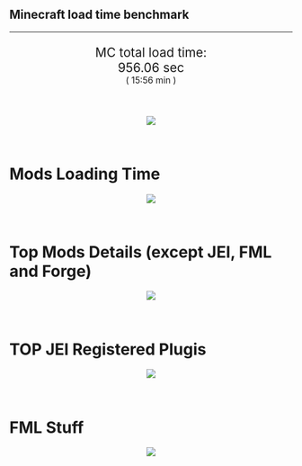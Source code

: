 ## Minecraft load time benchmark


---

<p align="center" style="font-size:160%;">
MC total load time:<br>
956.06 sec
<br>
<sup><sub>(
15:56 min
)</sub></sup>
</p>

<br>


<p align="center">
<img src="https://quickchart.io/chart?w=400&h=30&c={%20type:%20'horizontalBar',%20data:%20{%20datasets:%20[%20{label:%20'MODS:',%20data:%20[518.10]},%20{label:%20'FML%20stuff:',%20data:%20[437.96]}%20]%20},%20options:%20{%20scales:%20{%20xAxes:%20[{display:%20false,stacked:%20true}],%20yAxes:%20[{display:%20false,stacked:%20true}],%20},%20elements:%20{rectangle:%20{borderWidth:%202}},%20legend:%20{display:%20false,},%20plugins:%20{datalabels:%20{color:%20'white',formatter:%20(value,%20context)%20=>%20[context.dataset.label,%20value].join('%20')%20}}%20}%20}"/>
</p>

<br>

# Mods Loading Time
<p align="center">
<img src="https://quickchart.io/chart?w=400&h=300&c={%20type:%20'outlabeledPie',%20options:%20{%20cutoutPercentage:%2025,%20plugins:%20{%20legend:%20!1,%20outlabels:%20{%20stretch:%205,%20padding:%201,%20text:%20(v,i)=>[%20v.labels[v.dataIndex],'%20',%20(v.percent*1000|0)/10,%20String.fromCharCode(37)].join('')%20}%20}%20},%20data:%20{...%20`%20436e17%2076.04s%20Had%20Enough%20Items;%203C6315%2046.16s%20Had%20Enough%20Items%20(Plugins);%20516fa8%2020.19s%20Ender%20IO;%204e2164%2016.29s%20Sampling%20Performance%20Profiler;%20438f30%2013.07s%20The%20Betweenlands;%205161a8%2010.93s%20CraftTweaker2;%20495797%2012.19s%20CraftTweaker2%20(Script%20Loading);%2057176e%208.68s%20Additions;%20219e4b%208.28s%20Multiblock'd;%202d6421%208.10s%20AbyssalCraft;%208f6c30%207.40s%20Dynamic%20Surroundings;%20cd872c%206.38s%20Expanded%20Equivalence;%205b219e%206.20s%20BiomeTweaker;%206e175e%206.04s%20Recurrent%20Complex;%208f304e%205.78s%20Astral%20Sorcery;%20cd922c%205.13s%20NuclearCraft;%202c5a3a%205.03s%20ExtraBotany;%20213664%204.87s%20Forestry;%20216364%204.53s%20Thermal%20Expansion;%209e2174%204.01s%20Tinkers'%20Construct;%209e9c21%203.91s%20Biomes%20O'%20Plenty;%205177a8%203.84s%20Misty%20World;%20444444%20121.45s%2063%20Other%20mods;%20333333%20123.09s%20461%20'Fast'%20mods%20(load%201.0s%20-%200.1s);%20222222%202.72s%2050%20'Instant'%20mods%20(load%20%3C%200.1s)%20`%20.split(';').reduce((a,%20l)%20=>%20{%20l.match(/(\w{6})%20*(\d*\.\d*)s%20(.*)/)%20.slice(1).map((a,%20i)%20=>%20[[String.fromCharCode(35),a].join(''),%20parseFloat(a),%20a][i])%20.forEach((s,%20i)%20=>%20[a.datasets[0].backgroundColor,%20a.datasets[0].data,%20a.labels][i].push(s)%20);%20return%20a%20},%20{%20labels:%20[],%20datasets:%20[{%20backgroundColor:%20[],%20data:%20[],%20borderColor:%20'rgba(22,22,22,0.3)',%20borderWidth:%201%20}]%20})%20}%20}"/>
</p>

<br>

# Top Mods Details (except JEI, FML and Forge)
<p align="center">
<img src="https://quickchart.io/chart?w=400&h=450&c={%20options:%20{%20scales:%20{%20xAxes:%20[{stacked:%20true}],%20yAxes:%20[{stacked:%20true}],%20},%20plugins:%20{%20datalabels:%20{%20anchor:%20'end',%20align:%20'top',%20color:%20'white',%20backgroundColor:%20'rgba(46,%20140,%20171,%200.6)',%20borderColor:%20'rgba(41,%20168,%20194,%201.0)',%20borderWidth:%200.5,%20borderRadius:%203,%20padding:%200,%20font:%20{size:10},%20formatter:%20(v,ctx)%20=>%20ctx.datasetIndex!=ctx.chart.data.datasets.length-1%20?%20null%20:%20[((ctx.chart.data.datasets.reduce((a,b)=>a-%20-b.data[ctx.dataIndex],0)*10)|0)/10,'s'].join('')%20},%20colorschemes:%20{%20scheme:%20'office.Damask6'%20}%20}%20},%20type:%20'bar',%20data:%20{...(()%20=>%20{%20let%20a%20=%20{%20labels:%20[],%20datasets:%20[]%20};%20`%201:%20Construction;%202:%20Loading%20Resources;%203:%20PreInitialization;%204:%20Initialization;%205:%20InterModComms$IMC;%206:%20PostInitialization;%207:%20LoadComplete;%208:%20ModIdMapping%20`%20.split(';')%20.map(l%20=>%20l.match(/\d:%20(.*)/).slice(1))%20.forEach(([name])%20=>%20a.datasets.push({%20label:%20name,%20data:%20[]%20}));%20`%201%202%203%204%205%206%207%208%20;%20Ender%20IO%20|%201.34|%200.02|%203.47|%200.49|%208.70|%200.16|%200.02|%205.99;%20Sampling%20Performance%20Profiler%20|%2016.25|%200.00|%200.04|%200.00|%200.00|%200.00|%200.00|%200.00;%20The%20Betweenlands%20|%200.62|%200.04|%2010.28|%201.68|%200.00|%200.44|%200.02|%200.00;%20CraftTweaker2%20|%200.52|%200.01|%204.48|%200.16|%200.00|%205.75|%200.02|%200.00;%20Additions%20|%200.08|%200.00|%208.10|%200.45|%200.00|%200.02|%200.02|%200.00;%20Multiblock'd%20|%200.07|%200.00|%206.16|%200.38|%200.00|%201.64|%200.03|%200.00;%20AbyssalCraft%20|%200.54|%200.02|%203.39|%204.05|%200.01|%200.06|%200.03|%200.00;%20Dynamic%20Surroundings%20|%200.20|%200.01|%200.25|%200.14|%200.00|%200.05|%206.75|%200.00;%20Expanded%20Equivalence%20|%200.23|%200.00|%200.80|%200.02|%200.00|%200.41|%204.92|%200.00;%20BiomeTweaker%20|%200.05|%200.00|%200.40|%200.02|%200.00|%200.02|%205.71|%200.00;%20Recurrent%20Complex%20|%200.24|%200.01|%200.63|%200.95|%200.00|%204.19|%200.02|%200.00;%20Astral%20Sorcery%20|%200.17|%200.01|%203.73|%201.28|%200.00|%200.56|%200.02|%200.00%20`%20.split(';').slice(1)%20.map(l%20=>%20l.split('|').map(s%20=>%20s.trim()))%20.forEach(([name,%20...arr],%20i)%20=>%20{%20a.labels.push(name);%20arr.forEach((v,%20j)%20=>%20a.datasets[j].data[i]%20=%20v)%20});%20return%20a%20})()}%20}"/>
</p>

<br>

# TOP JEI Registered Plugis
<p align="center">
<img src="https://quickchart.io/chart?w=700&c={%20options:%20{%20elements:%20{%20rectangle:%20{%20borderWidth:%201%20}%20},%20legend:%20false%20},%20type:%20'horizontalBar',%20data:%20{...(()%20=>%20{%20let%20a%20=%20{%20labels:%20[],%20datasets:%20[{%20backgroundColor:%20'rgba(0,%2099,%20132,%200.5)',%20borderColor:%20'rgb(0,%2099,%20132)',%20data:%20[]%20}]%20};%20`%2012.45:%20cofh.thermalexpansion.plugins.jei.JEIPluginTE;%206.20:%20forestry.factory.recipes.jei.FactoryJeiPlugin;%205.05:%20jeresources.jei.JEIConfig;%204.97:%20crazypants.enderio.machines.integration.jei.MachinesPlugin;%203.08:%20com.existingeevee.moretcon.other.MoreTConJEIPlugin;%202.46:%20binnie.extratrees.integration.jei.ExtraTreesJeiPlugin;%202.19:%20mezz.jei.plugins.vanilla.VanillaPlugin;%201.05:%20com.cleanroommc.multiblocked.jei.JeiPlugin;%200.62:%20com.buuz135.thaumicjei.ThaumcraftJEIPlugin;%200.61:%20nc.integration.jei.NCJEI;%200.52:%20com.shinoow.abyssalcraft.integration.jei.ACJEIPlugin;%200.48:%20crazypants.enderio.base.integration.jei.JeiPlugin;%200.47:%20thebetweenlands.compat.jei.BetweenlandsJEIPlugin;%200.44:%20tinker_io.plugins.jei.JEIPlugin;%200.37:%20net.bdew.jeibees.BeesJEIPlugin;%205.20:%20Other%20135%20Plugins%20`%20.split(';')%20.map(l%20=>%20l.split(':'))%20.forEach(([time,%20name])%20=>%20{%20a.labels.push(name);%20a.datasets[0].data.push(time)%20})%20;%20return%20a%20})()%20}%20}"/>
</p>

<br>

# FML Stuff
<p align="center">
<img src="https://quickchart.io/chart?w=500&h=400&c={%20options:%20{%20rotation:%20Math.PI,%20cutoutPercentage:%2055,%20plugins:%20{%20legend:%20!1,%20outlabels:%20{%20stretch:%205,%20padding:%201,%20text:%20(v)=>v.labels%20},%20doughnutlabel:%20{%20labels:%20[%20{%20text:%20'FML%20stuff:',%20color:%20'rgba(128,%20128,%20128,%200.5)',%20font:%20{size:%2018}%20},%20{%20text:%20[437.96,'s'].join(''),%20color:%20'rgba(128,%20128,%20128,%201)',%20font:%20{size:%2022}%20}%20]%20},%20}%20},%20type:%20'outlabeledPie',%20data:%20{...(()%20=>%20{%20let%20a%20=%20{%20labels:%20[],%20datasets:%20[{%20backgroundColor:%20[],%20data:%20[],%20borderColor:%20'rgba(22,22,22,0.3)',%20borderWidth:%202%20}]%20};%20`%20993A00%203.30s%20Loading%20sounds;%20994400%203.40s%20Loading%20Resource%20-%20SoundHandler;%20994F00%2051.10s%20ModelLoader:%20blocks;%20995900%2047.11s%20ModelLoader:%20items;%20996300%2018.72s%20ModelLoader:%20baking;%20996D00%200.07s%20Applying%20remove%20recipe%20actions;%20997700%200.02s%20Applying%20remove%20furnace%20recipe%20actions;%20998200%202.66s%20Indexing%20ingredients;%20444444%20311.59s%20Other%20`%20.split(';')%20.map(l%20=>%20l.match(/(\w{6})%20*(\d*\.\d*)s%20(.*)/))%20.forEach(([,%20col,%20time,%20name])%20=>%20{%20a.labels.push([name,%20'%20',%20time,%20's'].join(''));%20a.datasets[0].data.push(parseFloat(time));%20a.datasets[0].backgroundColor.push([String.fromCharCode(35),%20col].join(''))%20})%20;%20return%20a%20})()}%20}"/>
</p>

<br>
